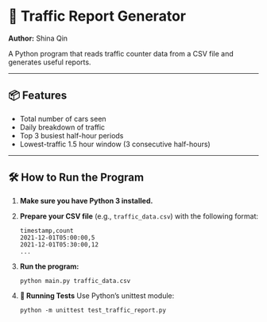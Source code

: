 # 🚗 Traffic Report Generator

**Author:** Shina Qin

A Python program that reads traffic counter data from a CSV file and generates useful reports.

---

## 📦 Features

- Total number of cars seen
- Daily breakdown of traffic
- Top 3 busiest half-hour periods
- Lowest-traffic 1.5 hour window (3 consecutive half-hours)

---

## 🛠 How to Run the Program

1. **Make sure you have Python 3 installed.**

2. **Prepare your CSV file** (e.g., `traffic_data.csv`) with the following format:

   ```csv
   timestamp,count
   2021-12-01T05:00:00,5
   2021-12-01T05:30:00,12
   ...
3. **Run the program:**
  
   ```
   python main.py traffic_data.csv
   ```
4. **🧪 Running Tests**
  Use Python’s unittest module:
   ```
   python -m unittest test_traffic_report.py
   ```
